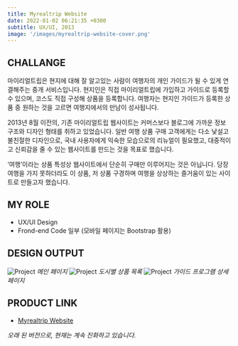 ```yaml
---
title: Myrealtrip Website
date: 2022-01-02 06:21:35 +0300
subtitle: UX/UI, 2013
image: '/images/myrealtrip-website-cover.png'
---
```


## CHALLANGE

마이리얼트립은 현지에 대해 잘 알고있는 사람이 여행자의 개인 가이드가 될 수 있게 연결해주는 중개 서비스입니다. 현지인은 직접 마이리얼트립에 가입하고 가이드로 등록할 수 있으며, 코스도 직접 구성해 상품을 등록합니다. 여행자는 현지인 가이드가 등록한 상품 중 원하는 것을 고르면 여행지에서의 만남이 성사됩니다.

2013년 8월 이전의, 기존 마이리얼트립 웹사이트는 커머스보다 블로그에 가까운 정보 구조와 디자인 형태를 취하고 있었습니다. 일반 여행 상품 구매 고객에게는 다소 낯설고 불친절한 디자인으로, 국내 사용자에게 익숙한 모습으로의 리뉴얼이 필요했고, 대중적이고 신뢰감을 줄 수 있는 웹사이트를 만드는 것을 목표로 했습니다.

‘여행’이라는 상품 특성상 웹사이트에서 단순히 구매만 이루어지는 것은 아닙니다. 당장 여행을 가지 못하더라도 이 상품, 저 상품 구경하며 여행을 상상하는 즐거움이 있는 사이트로 만들고자 했습니다.

## MY ROLE

* UX/UI Design
* Frond-end Code 일부 (모바일 페이지는 Bootstrap 활용)

## DESIGN OUTPUT

<img src="/images/main-01.jpg" loading="lazy" alt="Project">
<em>메인 페이지</em>

<img src="/images/mrt-02.jpg" loading="lazy" alt="Project">
<em>도시별 상품 목록</em>

<img src="/images/mrt-03.jpg" loading="lazy" alt="Project">
<em>가이드 프로그램 상세페이지</em>

## PRODUCT LINK

* <a href="http://myrealtrip.com/">Myrealtrip Website</a>

<em>오래 된 버전으로, 현재는 계속 진화하고 있습니다.</em>